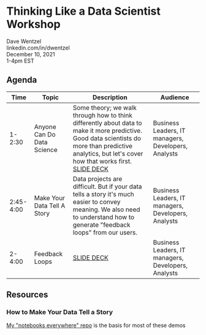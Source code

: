 # Thinking Like a Data Scientist Workshop

Dave Wentzel  
linkedin.com/in/dwentzel  
December 10, 2021  
1-4pm EST

## Agenda

|Time|Topic|Description|Audience|
|---|---|---|---|
|1-2:30|Anyone Can Do Data Science|Some theory; we walk through how to think differently about data to make it more predictive. Good data scientists do more than predictive analytics, but let's cover how that works first. [SLIDE DECK](tech.pdf)|Business Leaders, IT managers, Developers, Analysts
|2:45-4:00|Make Your Data Tell A Story|Data projects are difficult. But if your data tells a story it's much easier to convey meaning. We also need to understand how to generate "feedback loops" from our users. |Business Leaders, IT managers, Developers, Analysts|
|2-4:00|Feedback Loops|  [SLIDE DECK](feedback.pdf)|Business Leaders, IT managers, Developers, Analysts|


## Resources
### How to Make Your Data Tell a Story

[My "notebooks everywhere" repo](https://git.davewentzel.com/demos/notebooks-everywhere) is the basis for most of these demos


